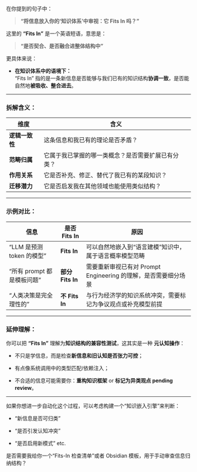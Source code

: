 在你提到的句子中：

> **“将信息放入你的‘知识体系’中审视：它 Fits In 吗？”**

这里的 **“Fits In”** 是一个英语短语，意思是：

> **“是否契合、是否融合进整体结构中”**

更具体来说：

- **在知识体系中的语境下：**  
    “Fits In” 指的是一条新信息是否能够与我们已有的知识结构**协调一致**，是否能自然地**被吸收、整合进去**。
    

---

### 拆解含义：

|维度|含义|
|---|---|
|**逻辑一致性**|这条信息和我已有的理论是否矛盾？|
|**范畴归属**|它属于我已掌握的哪一类概念？是否需要扩展已有分类？|
|**作用关系**|它是否补充、修正、替代了我已有的某段知识？|
|**迁移潜力**|它是否启发我在其他领域也能使用类似结构？|

---

### 示例对比：

|信息|是否 Fits In|原因|
|---|---|---|
|“LLM 是预测 token 的模型”|**Fits In**|可以自然地嵌入到“语言建模”知识中，属于语言概率模型范畴|
|“所有 prompt 都是模板问题”|**部分 Fits In**|需要重新审视已有对 Prompt Engineering 的理解，是否需要细分场景|
|“人类决策是完全理性的”|**不 Fits In**|与行为经济学的知识系统冲突，需要标记为争议观点或补充模型前提|

---

### 延伸理解：

你可以把 **“Fits In”** 理解为**知识结构的兼容性测试**，这其实是一种 **元认知操作**：

- 不只是学信息，而是检查**新信息和旧认知是否张力可控**；
    
- 有点像系统调用中的类型匹配/依赖注入；
    
- 不合适的信息可能需要你：**重构知识框架** or **标记为异类观点 pending review**。
    

---

如果你想进一步自动化这个过程，可以考虑构建一个“知识嵌入引擎”来判断：

- “新信息是否可归类”
    
- “是否引发认知冲突”
    
- “是否启用新模式” etc.
    

是否需要我给你一个“Fits-In 检查清单”或者 Obsidian 模板，用于手动审查信息归纳结构？